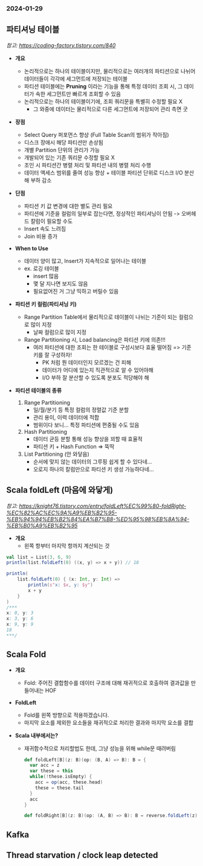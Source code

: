 ### 2024-01-29

## 파티셔닝 테이블
*참고: https://coding-factory.tistory.com/840*
- **개요**
  - 논리적으로는 하나의 테이블이지만, 물리적으로는 여러개의 파티션으로 나뉘어 데이터들이 각각에 세그먼트에 저장되는 테이블
  - 파티션 테이블에는 **Pruning** 이라는 기능을 통해 특정 데이터 조회 시, 그 데이터가 속한 세그먼트만 빠르게 조회할 수 있음
  - 논리적으로는 하나의 테이블이기에, 조회 쿼리문을 특별히 수정할 필요 X
    - 그 와중에 데이터는 물리적으로 다른 세그먼트에 저장되어 관리 측면 굿

- **장점**
  - Select Query 퍼포먼스 향상 (Full Table Scan의 범위가 작아짐)
  - 디스크 장애시 해당 파티션만 손상됨
  - 개별 Partition 단위의 관리가 가능
  - 개발되어 있는 기존 쿼리문 수정할 필요 X
  - 조인 시 파티션간 병렬 처리 및 파티션 내의 병렬 처리 수행
  - 데이터 액세스 범위를 줄여 성능 향상 + 테이블 파티션 단위로 디스크 I/O 분산해 부하 감소

- **단점**
  - 파티션 키 값 변경에 대한 별도 관리 필요
  - 파티션에 기준을 컬럼의 일부로 잡는다면, 정상적인 파티셔닝이 안됨 -> 오버헤드 칼럼이 필요할 수도
  - Insert 속도 느려짐
  - Join 비용 증가

- **When to Use**
  - 데이터 양이 많고, Insert가 지속적으로 일어나는 테이블
  - ex. 로깅 테이블
    - insert 많음
    - 몇 달 지나면 보지도 않음
    - 필요없어진 거 그냥 띡하고 버릴수 있음

- **파티션 키 컬럼(파티셔닝 키)**
  - Range Partition Table에서 물리적으로 테이블이 나뉘는 기준이 되는 컬럼으로 많이 지정
    - 날짜 컬럼으로 많이 지정
  - Range Partitioning 시, Load balancing은 파티션 키에 의존!!!
    - 여러 파티션에 대한 조회는 한 테이블로 구성시보다 효율 떨어짐 => 기준 키를 잘 구성하자!
      - PK 처럼 뭔 데이터인지 모르겠는 건 피해
      - 데이터가 어디에 있는지 직관적으로 알 수 있어야해
      - I/O 부하 잘 분산할 수 있도록 분포도 적당해야 해

- **파티션 테이블의 종류**
  1. Range Partitioning
     - 일/월/분기 등 특정 컬럼의 정렬값 기준 분할
     - 관리 용이, 이력 데이터에 적합
     - 범위이다 보니... 특정 파티션에 편중될 수도 있음
  2. Hash Partitioning
     - 데이터 균등 분할 통해 성능 향상을 꾀할 때 효율적
     - 파티션 키 + Hash Function => 뚝딱
  3. List Partitioning (안 와닿음)
     - 순서에 맞지 않는 데이터의 그루핑 쉽게 할 수 있다네...
     - 오로지 하나의 칼럼만으로 파티션 키 생성 가능하다네...

## Scala foldLeft (마음에 와닿게)
*참고: https://knight76.tistory.com/entry/foldLeft%EC%99%80-foldRight-%EC%82%AC%EC%9A%A9%EB%B2%95-%EB%94%94%EB%B2%84%EA%B7%B8-%ED%95%98%EB%8A%94-%EB%B0%A9%EB%B2%95*
- **개요**
  - 왼쪽 항부터 마지막 항까지 계산되는 것
```scala
val list = List(3, 6, 9)
println(list.foldLeft(0) ((x, y) => x + y)) // 18

println(
    list.foldLeft(0) { (x: Int, y: Int) =>
        println(s"x: $x, y: $y")
        x + y
    }
)
/***
x: 0, y: 3
x: 3, y: 6
x: 9, y: 9
18
***/
```

## Scala Fold
- **개요**
  - Fold: 주어진 결합함수를 데이터 구조에 대해 재귀적으로 호출하여 결과값을 만들어내는 HOF

- **FoldLeft**
  - Fold를 왼쪽 방향으로 적용하겠습니다. 
  - 마지막 요소를 제외한 요소들을 재귀적으로 처리한 결과와 마지막 요소를 결합

- **Scala 내부에서는?**
  - 재귀함수적으로 처리할법도 한데, 그냥 성능을 위해 while문 때려버림
    ```scala
    def foldLeft[B](z: B)(op: (B, A) => B): B = {
      var acc = z
      var these = this
      while(!these.isEmpty) {
        acc = op(acc, these.head)
        these = these.tail
      }
      acc
    }
    
    def foldRight[B](z: B)(op: (A, B) => B): B = reverse.foldLeft(z)((right, left) => op(left, right))
    ```

## Kafka

## Thread starvation / clock leap detected
